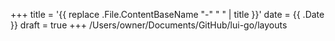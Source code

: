 +++
title = '{{ replace .File.ContentBaseName "-" " " | title }}'
date = {{ .Date }}
draft = true
+++
/Users/owner/Documents/GitHub/lui-go/layouts